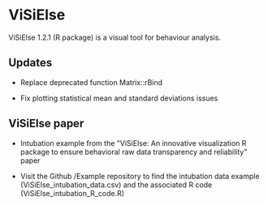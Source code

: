 # ViSiElse

ViSiElse 1.2.1 (R package) is a visual tool for behaviour analysis.

## Updates

* Replace deprecated function Matrix::rBind 

* Fix plotting statistical mean and standard deviations issues

## ViSiElse paper

* Intubation example from the "ViSiElse: An innovative visualization R package 
to ensure behavioral raw data transparency and reliability" paper

* Visit the Github /Example repository to find the intubation data example
(ViSiElse_intubation_data.csv) and the associated R code (ViSiElse_intubation_R_code.R)
